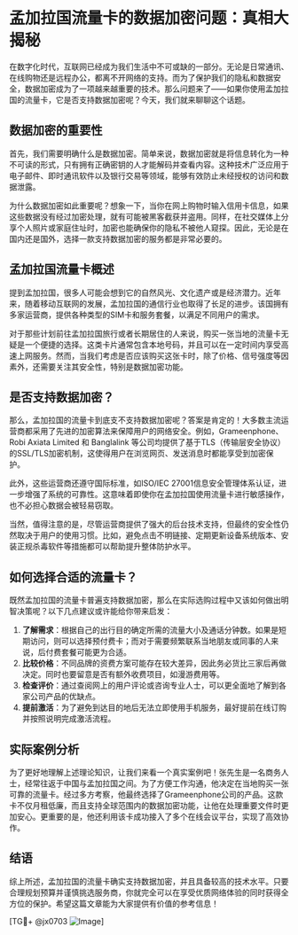 # 孟加拉国流量卡的数据加密问题：真相大揭秘

在数字化时代，互联网已经成为我们生活中不可或缺的一部分。无论是日常通讯、在线购物还是远程办公，都离不开网络的支持。而为了保护我们的隐私和数据安全，数据加密成为了一项越来越重要的技术。那么问题来了——如果你使用孟加拉国的流量卡，它是否支持数据加密呢？今天，我们就来聊聊这个话题。

## 数据加密的重要性

首先，我们需要明确什么是数据加密。简单来说，数据加密就是将信息转化为一种不可读的形式，只有拥有正确密钥的人才能解码并查看内容。这种技术广泛应用于电子邮件、即时通讯软件以及银行交易等领域，能够有效防止未经授权的访问和数据泄露。

为什么数据加密如此重要呢？想象一下，当你在网上购物时输入信用卡信息，如果这些数据没有经过加密处理，就有可能被黑客截获并盗用。同样，在社交媒体上分享个人照片或家庭住址时，加密也能确保你的隐私不被他人窥探。因此，无论是在国内还是国外，选择一款支持数据加密的服务都是非常必要的。

## 孟加拉国流量卡概述

提到孟加拉国，很多人可能会想到它的自然风光、文化遗产或是经济潜力。近年来，随着移动互联网的发展，孟加拉国的通信行业也取得了长足的进步。该国拥有多家运营商，提供各种类型的SIM卡和服务套餐，以满足不同用户的需求。

对于那些计划前往孟加拉国旅行或者长期居住的人来说，购买一张当地的流量卡无疑是一个便捷的选择。这类卡片通常包含本地号码，并且可以在一定时间内享受高速上网服务。然而，当我们考虑是否应该购买这张卡时，除了价格、信号强度等因素外，还需要关注其安全性，特别是数据加密功能。

## 是否支持数据加密？

那么，孟加拉国的流量卡到底支不支持数据加密呢？答案是肯定的！大多数主流运营商都采用了先进的加密算法来保障用户的网络安全。例如，Grameenphone、Robi Axiata Limited 和 Banglalink 等公司均提供了基于TLS（传输层安全协议）的SSL/TLS加密机制，这使得用户在浏览网页、发送消息时都能享受到加密保护。

此外，这些运营商还遵守国际标准，如ISO/IEC 27001信息安全管理体系认证，进一步增强了系统的可靠性。这意味着即使你在孟加拉国使用流量卡进行敏感操作，也不必担心数据会被轻易窃取。

当然，值得注意的是，尽管运营商提供了强大的后台技术支持，但最终的安全性仍然取决于用户的使用习惯。比如，避免点击不明链接、定期更新设备系统版本、安装正规杀毒软件等措施都可以帮助提升整体防护水平。

## 如何选择合适的流量卡？

既然孟加拉国的流量卡普遍支持数据加密，那么在实际选购过程中又该如何做出明智决策呢？以下几点建议或许能给你带来启发：

1. **了解需求**：根据自己的出行目的确定所需的流量大小及通话分钟数。如果是短期访问，则可以选择预付费卡；而对于需要频繁联系当地朋友或同事的人来说，后付费套餐可能更为合适。
2. **比较价格**：不同品牌的资费方案可能存在较大差异，因此务必货比三家后再做决定。同时也要留意是否有额外收费项目，如漫游费用等。
3. **检查评价**：通过查阅网上的用户评论或咨询专业人士，可以更全面地了解到各家公司产品的优缺点。
4. **提前激活**：为了避免到达目的地后无法立即使用手机服务，最好提前在线订购并按照说明完成激活流程。

## 实际案例分析

为了更好地理解上述理论知识，让我们来看一个真实案例吧！张先生是一名商务人士，经常往返于中国与孟加拉国之间。为了方便工作沟通，他决定在当地购买一张可靠的流量卡。经过多方考察，他最终选择了Grameenphone公司的产品。这款卡不仅月租低廉，而且支持全球范围内的数据加密功能，让他在处理重要文件时更加安心。更重要的是，他还利用该卡成功接入了多个在线会议平台，实现了高效协作。

## 结语

综上所述，孟加拉国的流量卡确实支持数据加密，并且具备较高的技术水平。只要合理规划预算并谨慎挑选服务商，你就完全可以在享受优质网络体验的同时获得全方位的保护。希望这篇文章能为大家提供有价值的参考信息！

[TG💪+ @jx0703 ![Image](https://github.com/user-attachments/assets/dbca1d08-cadb-493c-b0ec-ad6f7a83f270)]